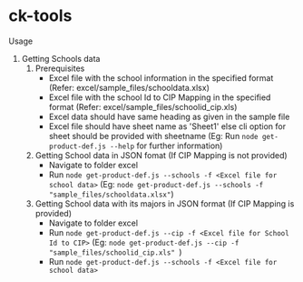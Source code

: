# ck-tools

Usage

1. Getting Schools data
    1. Prerequisites 
        - Excel file with the school information in the specified format (Refer: excel/sample_files/schooldata.xlsx)
        - Excel file with the school Id to CIP Mapping in the specified format (Refer: excel/sample_files/schoolid_cip.xls)
        - Excel data should have same heading as given in the sample file
        - Excel file should have sheet name as 'Sheet1' else cli option for sheet should be provided with sheetname (Eg: Run `node get-product-def.js --help` for further information)
    2. Getting School data in JSON fomat (If CIP Mapping is not provided)
        - Navigate to folder excel
        - Run `node get-product-def.js --schools -f <Excel file for school data>` (Eg: `node get-product-def.js --schools -f "sample_files/schooldata.xlsx"`)
    3. Getting School data with its majors in JSON format (If CIP Mapping is provided)
        - Navigate to folder excel
        - Run `node get-product-def.js --cip -f <Excel file for School Id to CIP>` (Eg: `node get-product-def.js --cip -f "sample_files/schoolid_cip.xls" `)
        - Run `node get-product-def.js --schools -f <Excel file for school data>`
  
    
